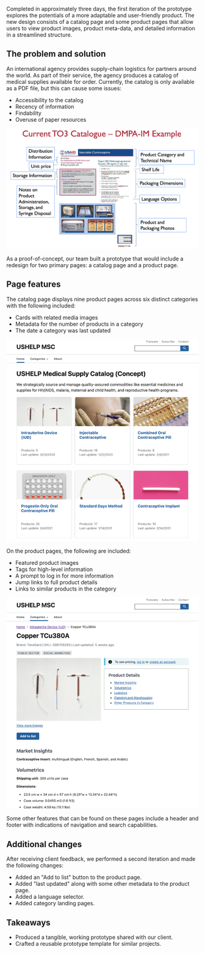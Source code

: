 Completed in approximately three days, the first iteration of the prototype explores the potentials of a more adaptable and user-friendly product. The new design consists of a catalog page and some product pages that allow users to view product images, product meta-data, and detailed information in a streamlined structure.
 
## The problem and solution

An international agency provides supply-chain logistics for partners around the world. As part of their service, the agency produces a catalog of medical supplies available for order. Currently, the catalog is only available as a PDF file, but this can cause some issues:

- Accessibility to the catalog
- Recency of information 
- Findability 
- Overuse of paper resources

![Screencast of an of an oddly laid-out product page with large labels depicting what each section represents. ](https://github.com/Bixal/rapid-response-team/blob/main/assets/img/med-supply-cat-origial-catalog.png?raw=true)

As a proof-of-concept, our team built a prototype that would include a redesign for two primary pages: a catalog page and a product page.

## Page features

The catalog page displays nine product pages across six distinct categories with the following included:

- Cards with related media images
- Metadata for the number of products in a category
- The date a category was last updated 

![A landing page showcasing six different card components with some metadata. ](https://github.com/Bixal/rapid-response-team/blob/main/assets/img/med-supply-cat-catalog-page.png)

On the product pages, the following are included:

- Featured product images
- Tags for high-level information 
- A prompt to log in for more information
- Jump links to full product details
- Links to similar products in the category

![Screencast of a product page showcasing product images, metadata, and in-depth details.](https://github.com/Bixal/rapid-response-team/blob/main/assets/img/med-supply-cat-product-page.png)

Some other features that can be found on these pages include a header and footer with indications of navigation and search capabilities.

## Additional changes

After receiving client feedback, we performed a second iteration and made the following changes:

- Added an "Add to list" button to the product page.
- Added "last updated" along with some other metadata to the product page. 
- Added a language selector.
- Added category landing pages.

## Takeaways

- Produced a tangible, working prototype shared with our client.
- Crafted a reusable prototype template for similar projects.

